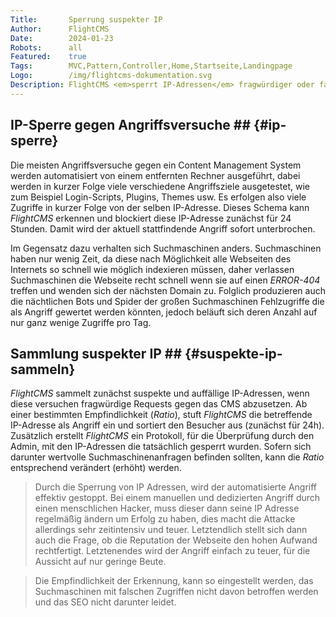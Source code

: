 ```yaml
---
Title:       Sperrung suspekter IP
Author:      FlightCMS
Date:        2024-01-23
Robots:      all
Featured:	 true
Tags:        MVC,Pattern,Controller,Home,Startseite,Landingpage
Logo:        /img/flightcms-dokumentation.svg
Description: FlightCMS <em>sperrt IP-Adressen</em> fragwürdiger oder falcher Zugriffe automatisch für 24 Stunden.
---
```

## IP-Sperre gegen Angriffsversuche ## {#ip-sperre}

Die meisten Angriffsversuche gegen ein Content Management System werden automatisiert von einem entfernten Rechner ausgeführt, dabei werden in kurzer Folge viele verschiedene Angriffsziele ausgetestet, wie zum Beispiel Login-Scripts, Plugins, Themes usw. Es erfolgen also viele Zugriffe in kurzer Folge von der selben IP-Adresse. Dieses Schema kann _FlightCMS_ erkennen und blockiert diese IP-Adresse zunächst für 24 Stunden. Damit wird der aktuell stattfindende Angriff sofort unterbrochen.

Im Gegensatz dazu verhalten sich Suchmaschinen anders. Suchmaschinen haben nur wenig Zeit, da diese nach Möglichkeit alle Webseiten des Internets so schnell wie möglich indexieren müssen, daher verlassen Suchmaschinen die Webseite recht schnell wenn sie auf einen _ERROR-404_ treffen und wenden sich der nächsten Domain zu. Folglich produzieren auch die nächtlichen Bots und Spider der großen Suchmaschinen Fehlzugriffe die als Angriff gewertet werden könnten, jedoch beläuft sich deren Anzahl auf nur ganz wenige Zugriffe pro Tag.

## Sammlung suspekter IP ## {#suspekte-ip-sammeln}

_FlightCMS_ sammelt zunächst suspekte und auffällige IP-Adressen, wenn diese versuchen fragwürdige Requests gegen das CMS abzusetzen. Ab einer bestimmten Empfindlichkeit (_Ratio_), stuft _FlightCMS_ die betreffende IP-Adresse als Angriff ein und sortiert den Besucher aus (zunächst für 24h). Zusätzlich erstellt _FlightCMS_ ein Protokoll, für die Überprüfung durch den Admin, mit den IP-Adressen die tatsächlich gesperrt wurden. Sofern sich darunter wertvolle Suchmaschinenanfragen befinden sollten, kann die _Ratio_ entsprechend verändert (erhöht) werden.

>Durch die Sperrung von IP Adressen, wird der automatisierte Angriff effektiv gestoppt. Bei einem manuellen und dedizierten Angriff durch einen menschlichen Hacker, muss dieser dann seine IP Adresse regelmäßig ändern um Erfolg zu haben, dies macht die Attacke allerdings sehr zeitintensiv und teuer. Letztendlich stellt sich dann auch die Frage, ob die Reputation der Webseite den hohen Aufwand rechtfertigt. Letztenendes wird der Angriff einfach zu teuer, für die Aussicht auf nur geringe Beute.

>Die Empfindlichkeit der Erkennung, kann so eingestellt werden, das Suchmaschinen mit falschen Zugriffen nicht davon betroffen werden und das SEO nicht darunter leidet.
